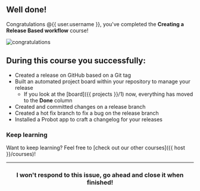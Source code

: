 ## Well done!

Congratulations @{{ user.username }}, you've completed the **Creating a Release Based workflow** course!

![congratulations](https://octodex.github.com/images/welcometocat.png)

## During this course you successfully:

- Created a release on GitHub based on a Git tag
- Built an automated project board within your repository to manage your release
    - If you look at the [board]({{ projects }}/1) now, everything has moved to the **Done** column
- Created and committed changes on a release branch
- Created a hot fix branch to fix a bug on the release branch
- Installed a Probot app to craft a changelog for your releases


### Keep learning

Want to keep learning? Feel free to [check out our other courses]({{ host }}/courses)!


<hr>
<h3 align="center">I won't respond to this issue, go ahead and close it when finished!</h3>
